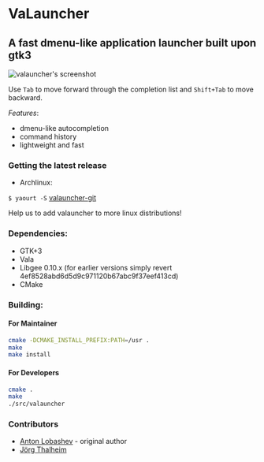 VaLauncher
==========

A fast dmenu-like application launcher built upon gtk3
-------------------------------------------

![valauncher's screenshot](http://i.imgur.com/WQk0rAu.png "Screenshot")

Use `Tab` to move forward through the completion list and `Shift+Tab` to move backward.

*Features*:

 * dmenu-like autocompletion 
 * command history
 * lightweight and fast

### Getting the latest release

* Archlinux:

`$ yaourt -S` [valauncher-git](https://aur.archlinux.org/packages/valauncher-git/)

Help us to add valauncher to more linux distributions!

### Dependencies:

* GTK+3
* Vala
* Libgee 0.10.x (for earlier versions simply revert 4ef8528abd6d5d9c971120b67abc9f37eef413cd)
* CMake

### Building:

#### For Maintainer

```bash
cmake -DCMAKE_INSTALL_PREFIX:PATH=/usr .
make
make install
```

#### For Developers

```bash
cmake .
make
./src/valauncher
```

### Contributors

* [Anton Lobashev](https://github.com/soulthreads) - original author
* [Jörg Thalheim](https://github.com/Mic92)
